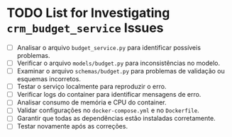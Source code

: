 # TODO List for Investigating `crm_budget_service` Issues

- [ ] Analisar o arquivo `budget_service.py` para identificar possíveis problemas.
- [ ] Verificar o arquivo `models/budget.py` para inconsistências no modelo.
- [ ] Examinar o arquivo `schemas/budget.py` para problemas de validação ou esquemas incorretos.
- [ ] Testar o serviço localmente para reproduzir o erro.
- [ ] Verificar logs do container para identificar mensagens de erro.
- [ ] Analisar consumo de memória e CPU do container.
- [ ] Validar configurações no `docker-compose.yml` e no `Dockerfile`.
- [ ] Garantir que todas as dependências estão instaladas corretamente.
- [ ] Testar novamente após as correções.
